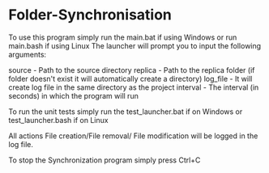 # Folder-Synchronisation
To use this program simply run the main.bat if using Windows or run main.bash if using Linux
The launcher will prompt you to input the following arguments:

source - Path to the source directory
replica - Path to the replica folder (if folder doesn't exist it will automatically create a directory)
log_file - It will create log file in the same directory as the project
interval - The interval (in seconds) in which the program will run

To run the unit tests simply run the test_launcher.bat if on Windows or test_launcher.bash if on Linux

All actions File creation/File removal/ File modification will be logged in the log file.

To stop the Synchronization program simply press Ctrl+C
